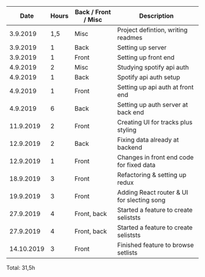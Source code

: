 | Date       | Hours | Back / Front / Misc | Description                                |
| ---------- | ----- | ------------------- | ------------------------------------------ |
| 3.9.2019   | 1,5   | Misc                | Project defintion, writing readmes         |
| 3.9.2019   | 1     | Back                | Setting up server                          |
| 3.9.2019   | 1     | Front               | Setting up front end                       |
| 4.9.2019   | 2     | Misc                | Studying spotify api auth                  |
| 4.9.2019   | 1     | Back                | Spotify api auth setup                     |
| 4.9.2019   | 1     | Front               | Setting up api auth at front end           |
| 4.9.2019   | 6     | Back                | Setting up auth server at back end         |
| 11.9.2019  | 2     | Front               | Creating UI for tracks plus styling        |
| 12.9.2019  | 2     | Back                | Fixing data already at backend             |
| 12.9.2019  | 1     | Front               | Changes in front end code for fixed data   |
| 18.9.2019  | 3     | Front               | Refactoring & setting up redux             |
| 19.9.2019  | 3     | Front               | Adding React router & UI for slecting song |
| 27.9.2019  | 4     | Front, back         | Started a feature to create seliststs      |
| 27.9.2019  | 4     | Front, back         | Started a feature to create seliststs      |
| 14.10.2019 | 3     | Front               | Finished feature to browse setlists        |

Total: 31,5h
